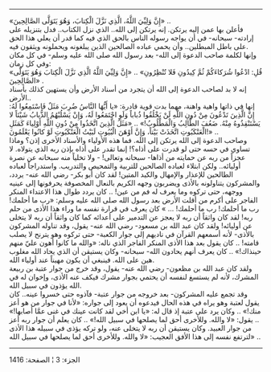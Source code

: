 ------------------------------------------------------------------------

«إِنَّ وَلِيِّيَ اللَّهُ، الَّذِي نَزَّلَ الْكِتابَ، وَهُوَ يَتَوَلَّى الصَّالِحِينَ» ..  
فأعلن بها عمن إليه يرتكن. إنه يرتكن إلى الله.. الذي نزل الكتاب.. فدل
بتنزيله على إرادته- سبحانه- في أن يواجه رسوله الناس بالحق الذي فيه كما
قدر أن يعلي هذا الحق على باطل المبطلين.. وأن يحمي عباده الصالحين الذين
يبلغونه ويحملونه ويثقون فيه.  
وإنها لكلمة صاحب الدعوة إلى الله- بعد رسول الله صلى الله عليه وسلم- في
كل مكان وفي كل زمان:  
«قُلِ: ادْعُوا شُرَكاءَكُمْ ثُمَّ كِيدُونِ فَلا تُنْظِرُونِ» .. «إِنَّ وَلِيِّيَ اللَّهُ الَّذِي نَزَّلَ الْكِتابَ
وَهُوَ يَتَوَلَّى الصَّالِحِينَ» .  
إنه لا بد لصاحب الدعوة إلى الله أن يتجرد من أسناد الأرض وأن يستهين كذلك
بأسناد الأرض..  
إنها في ذاتها واهية واهنة، مهما بدت قوية قادرة: «يا أَيُّهَا النَّاسُ ضُرِبَ مَثَلٌ
فَاسْتَمِعُوا لَهُ: إِنَّ الَّذِينَ تَدْعُونَ مِنْ دُونِ اللَّهِ لَنْ يَخْلُقُوا ذُباباً وَلَوِ اجْتَمَعُوا لَهُ،
وَإِنْ يَسْلُبْهُمُ الذُّبابُ شَيْئاً لا يَسْتَنْقِذُوهُ مِنْهُ. ضَعُفَ الطَّالِبُ وَالْمَطْلُوبُ!» .. «مَثَلُ
الَّذِينَ اتَّخَذُوا مِنْ دُونِ اللَّهِ أَوْلِياءَ كَمَثَلِ الْعَنْكَبُوتِ اتَّخَذَتْ بَيْتاً، وَإِنَّ أَوْهَنَ
الْبُيُوتِ لَبَيْتُ الْعَنْكَبُوتِ لَوْ كانُوا يَعْلَمُونَ!» ..  
وصاحب الدعوة إلى الله يرتكن إلى الله. فما هذه الأولياء والأسناد الأخرى
إذن؟ وماذا تساوي في حسه حتى لو قدرت على أذاه؟! إنما تقدر على أذاه بإذن
ربه الذي يتولاه. لا عجزاً من ربه عن حمايته من أذاها- سبحانه وتعالى! - ولا
تخلياً منه سبحانه عن نصرة أوليائه.. ولكن ابتلاء لعباده الصالحين للتربية
والتمحيص والتدريب. واستدراجاً لعباده الطالحين للإعذار والإمهال والكيد
المتين! لقد كان أبو بكر- رضي الله عنه- يردد، والمشركون يتناولونه بالأذى
ويضربون وجهه الكريم بالنعال المخصوفة يحرفونها إلى عينيه ووجهه، حتى تركوه
وما يعرف له فم من عين! .. كان يردد طوال هذا الاعتداء المنكر الفاجر على
أكرم من أقلت الأرض بعد رسول الله صلى الله عليه وسلم: «رب ما أحلمك! رب ما
أحلمك! رب ما أحلمك! ... » كان يعرف في قرارة نفسه ما وراء هذا الأذى من
حلم ربه! لقد كان واثقاً أن ربه لا يعجز عن التدمير على أعدائه كما كان
واثقاً أن ربه لا يتخلى عن أوليائه! ولقد كان عبد الله بن مسعود- رضي الله
عنه- يقول، وقد تناوله المشركون بالأذى- لأنه أسمعهم القرآن في ناديهم إلى
جوار الكعبة- حتى تركوه وهو يترنح لا يصلب قامته! .. كان يقول بعد هذا
الأذى المنكر الفاجر الذي ناله: «والله ما كانوا أهون عليّ منهم حينذاك!» ..
كان يعرف أنهم يحادون الله- سبحانه- وكان يستيقن أن الذي يحاد الله مغلوب
هين على الله. فينبغي أن يكون مهيناً عند أولياء الله.  
ولقد كان عبد الله بن مظعون- رضي الله عنه- يقول، وقد خرج من جوار عتبة بن
ربيعة المشرك، لأنه لم يستسغ لنفسه أن يحتمي بجوار مشرك فيكف عنه الأذى،
وإخوان له في الله يؤذون في سبيل الله.  
وقد تجمع عليه المشركون- بعد خروجه من جوار عتبة- فآذوه حتى خسروا عينه..
كان يقول لعتبة وهو يراه في هذه الحال فيدعوه أن يعود إلى جواره: «لأنا في
جوار من هو أعز منك!» .. وكان يرد على عتبة إذ قال له: «يا ابن أخي لقد
كانت عينك في غنى عمَّا أصابها!» .. يقول: «لا والله. وللأخرى أحق لما يصلحها
في سبيل الله!» .. كان يعلم أن جوار ربه أعز من جوار العبيد. وكان يستيقن
أن ربه لا يتخلى عنه، ولو تركه يؤذى في سبيله هذا الأذى لترتفع نفسه إلى
هذا الأفق العجيب: «لا والله. وللأخرى أحق لما يصلحها في سبيل الله» ..

------------------------------------------------------------------------

الجزء: 3 ¦ الصفحة: 1416
